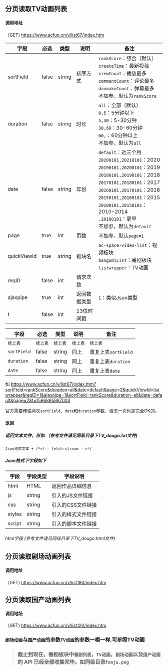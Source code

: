 ## 分页读取TV动画列表

#### 调用地址

（GET) https://www.acfun.cn/v/list67/index.htm

| 字段          | 必选    | 类型     | 说明     | 备注                                                                                                                                                                                                                                                                              |
| ----------- | ----- | ------ | ------ | ------------------------------------------------------------------------------------------------------------------------------------------------------------------------------------------------------------------------------------------------------------------------------- |
| sortField   | false | string | 排序方式   | `rankScore`：综合（默认）<br />`createTime`：最新投稿<br />`viewCount`：播放最多<br />`commentCount`：评论最多<br />`danmakuCount`：弹幕最多<br />不加参，默认为`rankScore`                                                                                                                                       |
| duration    | false | string | 时长     | `all`：全部（默认）<br />`0,5`：5分钟以下<br />`5,30`：5-30分钟<br />`30,60`：30-60分钟<br />`60,`：60分钟以上<br />不加参，默认为`all`                                                                                                                                                                       |
| date        | false | string | 年份     | `default`：近三个月<br />`20200101,20210101`：2020<br />`20190101,20200101`：2019<br />`20180101,20190101`：2018<br />`20170101,20180101`：2017<br />`20160101,20170101`：2016<br />`20150101,20160101`：2015<br />`20100101,20150101`：2010-2014<br />`,20100101`：更早<br />不加参，默认为`default` |
| page        | true  | int    | 页数     | 不加参，默认`page=1`                                                                                                                                                                                                                                                                  |
| quickViewId | true  | string | 板块名    | `ac-space-video-list`：视频板块<br />`bangumiList`：番剧板块<br />`listwrapper`：TV动画                                                                                                                                                                                                      |
| reqID       | false | int    | 请求次数   |                                                                                                                                                                                                                                                                                 |
| ajaxpipe    | true  | int    | 返回数据类型 | `1`：类似Json类型                                                                                                                                                                                                                                                                    |
| t           | false | int    | 13位时间戳 |                                                                                                                                                                                                                                                                                 |

| 字段          | 必选    | 类型     | 说明    | 备注              |
| ----------- | ----- | ------ | ----- | --------------- |
| `续上表`       | `续上表` | `续上表`  | `续上表` | `续上表`           |
| `sortField` | false | string | 同上    | 重复上表`sortField` |
| `duration`  | false | string | 同上    | 重复上表`duration`  |
| `date`      | false | string | 同上    | 重复上表`date`      |

如 https://www.acfun.cn/v/list67/index.htm?sortField=rankScore&duration=all&date=default&page=2&quickViewId=listwrapper&reqID=1&ajaxpipe=1&sortField=rankScore&duration=all&date=default&page=2&t=1596895987003 

官方需要传递两次`sortField`、`date`和`duration`参数，请求一次也是完全OK的。

#### 返回

##### 返回文本文件，形如 （参考文件请见同级目录下TV_douga.txt文件)

```
Json格式文本 + /*<!-- fetch-stream -->*/
```

##### Json格式下字段如下

| 字段     | 字段类型   | 字段说明       |
| ------ | ------ | ---------- |
| html   | HTML   | 返回作品详细信息   |
| js     | string | 引入的JS文件链接  |
| css    | string | 引入的CSS文件链接 |
| styles | string | 引入的样式文件链接  |
| script | string | 引入的脚本文件链接  |

###### html字段 (参考文件请见同级目录下TV_douga.html文件)

## 分页读取剧场动画列表

#### 调用地址

（GET) https://www.acfun.cn/v/list180/index.htm

## 分页读取国产动画列表

#### 调用地址

（GET) https://www.acfun.cn/v/list120/index.htm

### `剧场动画`与`国产动画`的参数`TV动画`的参数一模一样,可参照TV动画

> ### 截止到现在，**番剧板块**中`番剧列表`，`TV动画`，`剧场动画`以及`国产动画`的 API 已经全部收集完毕。如同级目录`fanju.png`
